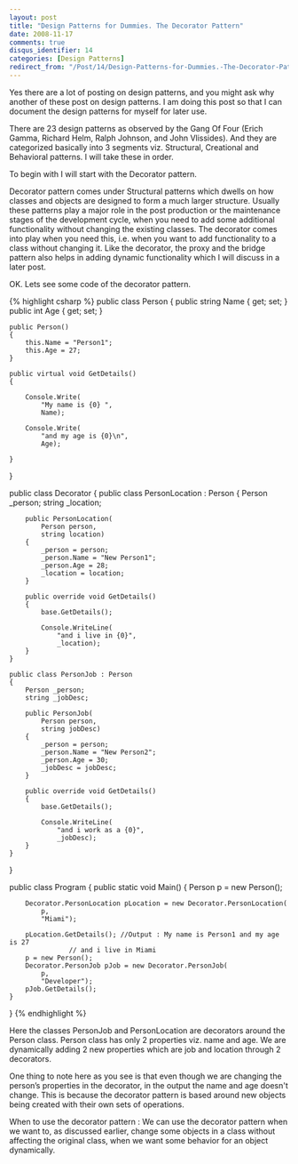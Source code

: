 ```yaml
---
layout: post
title: "Design Patterns for Dummies. The Decorator Pattern"
date: 2008-11-17
comments: true
disqus_identifier: 14
categories: [Design Patterns]
redirect_from: "/Post/14/Design-Patterns-for-Dummies.-The-Decorator-Pattern.aspx/"
---
```

Yes there are a lot of posting on design patterns, and you might ask why
another of these post on design patterns. I am doing this post so that I
can document the design patterns for myself for later use.

There are 23 design patterns as observed by the Gang Of Four (Erich
Gamma, Richard Helm, Ralph Johnson, and John Vlissides). And they are
categorized basically into 3 segments viz. Structural, Creational and
Behavioral patterns. I will take these in order.

To begin with I will start with the Decorator pattern.

Decorator pattern comes under Structural patterns which dwells on how
classes and objects are designed to form a much larger structure.
Usually these patterns play a major role in the post production or the
maintenance stages of the development cycle, when you need to add some
additional functionality without changing the existing classes. The
decorator comes into play when you need this, i.e. when you want to add
functionality to a class without changing it. Like the decorator, the
proxy and the bridge pattern also helps in adding dynamic functionality
which I will discuss in a later post.

OK. Lets see some code of the decorator pattern.

{% highlight csharp %}
public class Person
{
    public string Name { get; set; }
    public int Age { get; set; }

    public Person()
    {
        this.Name = "Person1";
        this.Age = 27;
    }

    public virtual void GetDetails()
    {

        Console.Write(
            "My name is {0} ",
            Name);

        Console.Write(
            "and my age is {0}\n",
            Age);

    }
}

public class Decorator
{
    public class PersonLocation : Person
    {
        Person _person;
        string _location;

        public PersonLocation(
            Person person,
            string location)
        {
            _person = person;
            _person.Name = "New Person1";
            _person.Age = 28;
            _location = location;
        }

        public override void GetDetails()
        {
            base.GetDetails();

            Console.WriteLine(
                "and i live in {0}",
                _location);
        }
    }

    public class PersonJob : Person
    {
        Person _person;
        string _jobDesc;

        public PersonJob(
            Person person,
            string jobDesc)
        {
            _person = person;
            _person.Name = "New Person2";
            _person.Age = 30;
            _jobDesc = jobDesc;
        }

        public override void GetDetails()
        {
            base.GetDetails();

            Console.WriteLine(
                "and i work as a {0}",
                _jobDesc);
        }
    }
}

public class Program
{
    public static void Main()
    {
        Person p = new Person();

        Decorator.PersonLocation pLocation = new Decorator.PersonLocation(
            p,
            "Miami");

        pLocation.GetDetails(); //Output : My name is Person1 and my age is 27
                   // and i live in Miami
        p = new Person();
        Decorator.PersonJob pJob = new Decorator.PersonJob(
            p,
            "Developer");
        pJob.GetDetails();
    }
}
{% endhighlight %}

Here the classes PersonJob and PersonLocation are decorators around the
Person class. Person class has only 2 properties viz. name and age. We
are dynamically adding 2 new properties which are job and location
through 2 decorators.

One thing to note here as you see is that even though we are changing
the person’s properties in the decorator, in the output the name and age
doesn't change. This is because the decorator pattern is based around
new objects being created with their own sets of operations.

When to use the decorator pattern : We can use the decorator pattern
when we want to, as discussed earlier, change some objects in a class
without affecting the original class, when we want some behavior for an
object dynamically.

